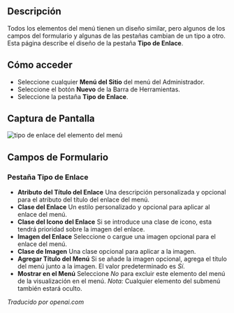 <!-- Filename: Help6.x:Menu_Item_Link_Type  / Display title: Type de lien de l'élément de menu -->

## Descripción

Todos los elementos del menú tienen un diseño similar, pero algunos de los campos del formulario y algunas de las pestañas cambian de un tipo a otro. Esta página describe el diseño de la pestaña **Tipo de Enlace**.

## Cómo acceder

* Seleccione cualquier **Menú del Sitio** del menú del Administrador.
* Seleccione el botón **Nuevo** de la Barra de Herramientas.
* Seleccione la pestaña **Tipo de Enlace**.

## Captura de Pantalla

![tipo de enlace del elemento del menú](../../../es/images/menu-items-common/menu-item-link-type.png)

## Campos de Formulario

### Pestaña Tipo de Enlace

- **Atributo del Título del Enlace** Una descripción personalizada y opcional para el
  atributo del título del enlace del menú.
- **Clase del Enlace** Un estilo personalizado y opcional para aplicar al enlace del menú.
- **Clase del Icono del Enlace** Si se introduce una clase de icono, esta tendrá prioridad
  sobre la imagen del enlace.
- **Imagen del Enlace** Seleccione o cargue una imagen opcional para el
  enlace del menú.
- **Clase de Imagen** Una clase opcional para aplicar a la imagen.
- **Agregar Título del Menú** Si se añade la imagen opcional, agrega el título del menú
  junto a la imagen. El valor predeterminado es *Sí*.
- **Mostrar en el Menú** Seleccione *No* para excluir este elemento del menú de la
  visualización en el menú. *Nota:* Cualquier elemento del submenú también estará oculto.

*Traducido por openai.com*

